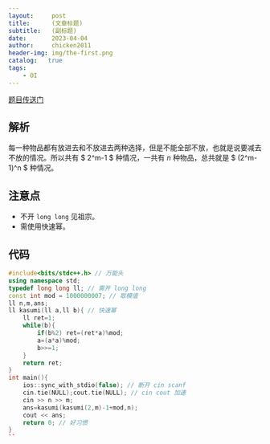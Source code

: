 ```yaml
---
layout:     post
title:      (文章标题)
subtitle:   (副标题)
date:       2023-04-04
author:     chicken2011
header-img: img/the-first.png
catalog:   true
tags:
    - OI
---
```


[题目传送门](https://www.luogu.com.cn/problem/CF1236B)

##  解析
每一种物品都有放进去和不放进去两种选择，但是不能全部不放，也就是说要减去不放的情况。所以共有 $ 2^m-1 $ 种情况，一共有 $n$ 种物品，总共就是 $ (2^m-1)^n $ 种情况。

## 注意点
- 不开 `long long` 见祖宗。
- 需使用快速幂。

## 代码
```cpp
#include<bits/stdc++.h> // 万能头
using namespace std;
typedef long long ll; // 需开 long long
const int mod = 1000000007; // 取模值
ll n,m,ans;
ll kasumi(ll a,ll b){ // 快速幂
    ll ret=1;
    while(b){
        if(b%2) ret=(ret*a)%mod;
        a=(a*a)%mod;
        b>>=1;
    }
    return ret;
}
int main(){
    ios::sync_with_stdio(false); // 断开 cin scanf
    cin.tie(NULL);cout.tie(NULL); // cin cout 加速
    cin >> n >> m;
    ans=kasumi(kasumi(2,m)-1+mod,n);
    cout << ans;
    return 0; // 好习惯
}
``
